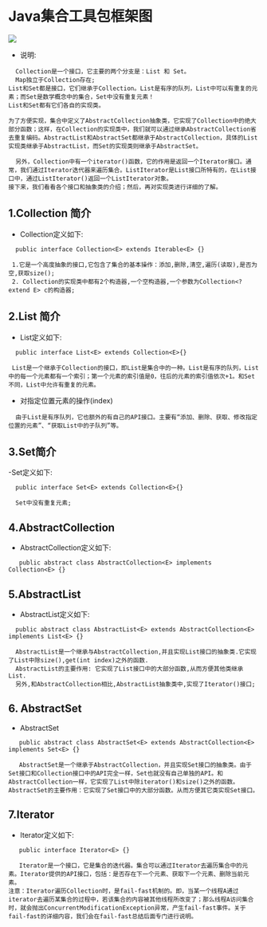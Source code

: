 # Java集合工具包框架图
![](http://wangkuiwu.github.io/media/pic/java/collection/collection01.jpg)
 - 说明: 
```
  Collection是一个接口，它主要的两个分支是：List 和 Set。
  Map独立于Collection存在;
List和Set都是接口，它们继承于Collection。List是有序的队列，List中可以有重复的元素；而Set是数学概念中的集合，Set中没有重复元素！
List和Set都有它们各自的实现类。

为了方便实现，集合中定义了AbstractCollection抽象类，它实现了Collection中的绝大部分函数；这样，在Collection的实现类中，我们就可以通过继承AbstractCollection省去重复编码。AbstractList和AbstractSet都继承于AbstractCollection，具体的List实现类继承于AbstractList，而Set的实现类则继承于AbstractSet。

  另外，Collection中有一个iterator()函数，它的作用是返回一个Iterator接口。通常，我们通过Iterator迭代器来遍历集合。ListIterator是List接口所特有的，在List接口中，通过ListIterator()返回一个ListIterator对象。
接下来，我们看看各个接口和抽象类的介绍；然后，再对实现类进行详细的了解。
```
## 1.Collection 简介
 - Collection定义如下:
```
  public interface Collection<E> extends Iterable<E> {}
```
```
 1.它是一个高度抽象的接口,它包含了集合的基本操作：添加,删除,清空,遍历(读取),是否为空,获取size();
 2. Collection的实现类中都有2个构造器,一个空构造器,一个参数为Collection<? extend E> c的构造器;
```
## 2.List 简介
 - List定义如下:
```
  public interface List<E> extends Collection<E>{}
```
```
 List是一个继承于Collection的接口，即List是集合中的一种。List是有序的队列，List中的每一个元素都有一个索引；第一个元素的索引值是0，往后的元素的索引值依次+1。和Set不同，List中允许有重复的元素。
```
 - 对指定位置元素的操作(index)
```
  由于List是有序队列，它也额外的有自己的API接口。主要有“添加、删除、获取、修改指定位置的元素”、“获取List中的子队列”等。
```
## 3.Set简介
 -Set定义如下:
```
  public interface Set<E> extends Collection<E>{}
```
```
  Set中没有重复元素;
```
## 4.AbstractCollection
 - AbstractCollection定义如下:
```
   public abstract class AbstractCollection<E> implements Collection<E> {}
```
## 5.AbstractList
 - AbstractList定义如下:
 ```
   public abstract class AbstractList<E> extends AbstractCollection<E> implements List<E> {}
 ```
 ```
   AbstractList是一个继承与AbstractCollection,并且实现List接口的抽象类.它实现了List中除size(),get(int index)之外的函数.
   AbstractList的主要作用: 它实现了List接口中的大部分函数,从而方便其他类继承List.
   另外,和AbstractCollection相比,AbstractList抽象类中,实现了Iterator()接口;
 ```
 ## 6. AbstractSet
  - AbstractSet
```
   public abstract class AbstractSet<E> extends AbstractCollection<E> implements Set<E> {}
```
```
   AbstractSet是一个继承于AbstractCollection，并且实现Set接口的抽象类。由于Set接口和Collection接口中的API完全一样，Set也就没有自己单独的API。和AbstractCollection一样，它实现了List中除iterator()和size()之外的函数。
AbstractSet的主要作用：它实现了Set接口中的大部分函数。从而方便其它类实现Set接口。
```
 ## 7.Iterator
 - Iterator定义如下:
```
   public interface Iterator<E> {}
```
```
   Iterator是一个接口，它是集合的迭代器。集合可以通过Iterator去遍历集合中的元素。Iterator提供的API接口，包括：是否存在下一个元素、获取下一个元素、删除当前元素。
注意：Iterator遍历Collection时，是fail-fast机制的。即，当某一个线程A通过iterator去遍历某集合的过程中，若该集合的内容被其他线程所改变了；那么线程A访问集合时，就会抛出ConcurrentModificationException异常，产生fail-fast事件。关于fail-fast的详细内容，我们会在fail-fast总结后面专门进行说明。
```
 



